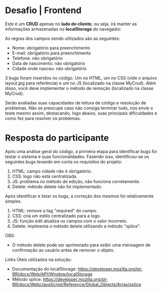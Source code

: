 # Desafio | Frontend

Este é um **CRUD** apenas no **lado do cliente**, ou seja, irá manter as informações armazenadas no **localStorage** do navegador.

As regras dos campos sendo utilizados são as seguintes:
* Nome: obrigatório para preenchimento
* E-mail: obrigatório para preenchimento
* Telefone: não obrigatório
* Data de nascimento: não obrigatório
* Cidade onde nasceu: não obrigatório

3 bugs foram inseridos no código. Um no HTML, um no CSS (vide o arquivo layout.jpg para referência) e um no JS (localizado na classe MyCrud).
Além disso, você deve implementar o método de remoção (localizado na classe MyCrud).

Serão avaliadas suas capacidades de leitura de código e resolução de problemas. Não se preocupe caso não consiga terminar tudo, nos envie o teste mesmo assim, destacando, logo abaixo, suas principais dificuldades e como fez para resolver os problemas.

# Resposta do participante
Após uma análise geral do código, a primeira etapa para identificar bugs foi testar o sistema e suas funcionalidades. Fazendo isso, identificou-se os seguintes bugs levando em conta os requisitos do projeto:
1) HTML: campo cidade não é obrigatório.
2) CSS: logo não está centralizada.
3) JS: problema no método de edição, não funciona corretamente.
4) Delete: método delete não foi implementado.

Após identificar e listar os bugs, a correção dos mesmos foi relativamente simples.
1) HTML: remove a tag "required" do campo.
2) CSS: cria um estilo centralizado para a logo.
3) JS: função edit atualiza os campos com o valor incorreto.
4) Delete: implmenta o método delete utilizando a método "splice".

OBS:
- O método delete pode ser aprimorado para exibir uma mensagem de confirmação ao usuário antes de remover o objeto.

Links Úteis utilizados na solução:
- Documentação do localStorage: https://developer.mozilla.org/pt-BR/docs/Web/API/Window/localStorage
- Método splice: https://developer.mozilla.org/pt-BR/docs/Web/JavaScript/Reference/Global_Objects/Array/splice 

